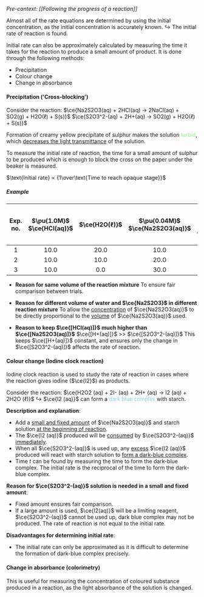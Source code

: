 *Pre-context: [[Following the progress of a reaction]]*

Almost all of the rate equations are determined by using the initial concentration, as the initial concentration is accurately known.
↪️ The initial rate of reaction is found.

Initial rate can also be approximately calculated by measuring the time it takes for the reaction to produce a small amount of product. It is done through the following methods:
- Precipitation
- Colour change
- Change in absorbance

#### Precipitation ('Cross-blocking')
Consider the reaction:
$\ce{Na2S2O3(aq) + 2HCl(aq) -> 2NaCl(aq) + SO2(g) + H2O(ℓ) + S(s)}$
$\ce{S2O3^2-(aq) + 2H+(aq) -> SO2(g) + H2O(ℓ) + S(s)}$

Formation of creamy yellow precipitate of sulphur makes the solution <span style="color: lightgreen">turbid</span>, which <u>decreases the light transmittance</u> of the solution.

To measure the initial rate of reaction, the time for a small amount of sulphur to be produced which is enough to block the cross on the paper under the beaker is measured.

$\text{Initial rate} ∝ {1\over\text{Time to reach opaque stage}}$

##### Example

| Exp. no. | $\pu{1.0M}$<br>$\ce{HCl(aq)}$ | $\ce{H2O(ℓ)}$ | $\pu{0.04M}$<br>$\ce{Na2S2O3(aq)}$ | Time to reach opaque stage | Initial rate<br>($\ce{s^-1}$) |
| :--: | :--: | :--: | :--: | :--: | :--: |
| 1 | 10.0 | 20.0 | 10.0 | 83 | $0.0120$ |
| 2 | 10.0 | 10.0 | 20.0 | 42 | $0.0238$ |
| 3 | 10.0 | 0.0 | 30.0 | 28 | $0.0357$ |
- **Reason for same volume of the reaction mixture**
  To ensure fair comparison between trials.

- **Reason for different volume of water and $\ce{Na2S2O3}$ in different reaction mixture**
  To allow the <u>concentration</u> of $\ce{Na2S2O3(aq)}$ to be directly proportional to the <u>volume</u> of $\ce{Na2S2O3(aq)}$ used.

- **Reason to keep $\ce{[HCl(aq)]}$ much higher than $\ce{[Na2S2O3(aq)]}$**
  $\ce{[H+(aq)]}$ \>> $\ce{[S2O3^2-(aq)]}$
  This keeps $\ce{[H+(aq)]}$ constant, and ensures only the change in $\ce{[S2O3^2-(aq)]}$ affects the rate of reaction.

#### Colour change (Iodine clock reaction)
Iodine clock reaction is used to study the rate of reaction in cases where the reaction gives iodine ($\ce{I2}$) as products.

Consider the reaction:
$\ce{H2O2 (aq) + 2I- (aq) + 2H+ (aq) -> I2 (aq) + 2H2O (ℓ)}$
↪️ $\ce{I2 (aq)}$ can form a <span style="color: skyblue">dark blue complex</span> with starch.

**Description and explanation**:
- Add a <u>small and fixed amount</u> of $\ce{Na2S2O3(aq)}$ and starch solution <u>at the beginning of reaction</u>.
- The $\ce{I2 (aq)}$ produced will be <u>consumed</u> by $\ce{S2O3^2-(aq)}$ <u>immediately</u>.
- When all $\ce{S2O3^2-(aq)}$ is used up, any <u>excess</u> $\ce{I2 (aq)}$ produced will react with starch solution to <u>form a dark-blue complex</u>.
- Time $t$ can be found by measuring the time to form the dark-blue complex.
  The initial rate is the reciprocal of the time to form the dark-blue complex.

**Reason for $\ce{S2O3^2-(aq)}$ solution is needed in a small and fixed amount**:
- Fixed amount ensures fair comparison.
- If a large amount is used, $\ce{I2(aq)}$ will be a limiting reagent, $\ce{S2O3^2-(aq)}$ cannot be used up, dark blue complex may not be produced. The rate of reaction is not equal to the initial rate.

**Disadvantages for determining initial rate**:
- The initial rate can only be approximated as it is difficult to determine the formation of dark-blue complex precisely.

#### Change in absorbance (colorimetry)
This is useful for measuring the concentration of coloured substance produced in a reaction, as the light absorbance of the solution is changed.

